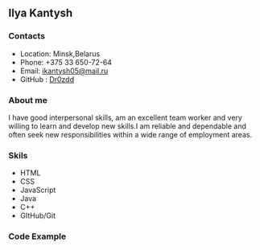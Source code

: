 ## Ilya Kantysh

### Contacts
* Location: Minsk,Belarus
*  Phone: +375 33 650-72-64
* Email: ikantysh05@mail.ru
* GitHub : [Dr0zdd](https://github.com/Dr0zdd)

### About me
I have good interpersonal skills,
am an excellent team worker and
very willing to learn and develop
new skills.I am reliable and dependable
and often seek new responsibilities
within a wide range of employment areas.

### Skils
* HTML
* CSS
* JavaScript
* Java
* C++
* GItHub/Git
### Code Example
